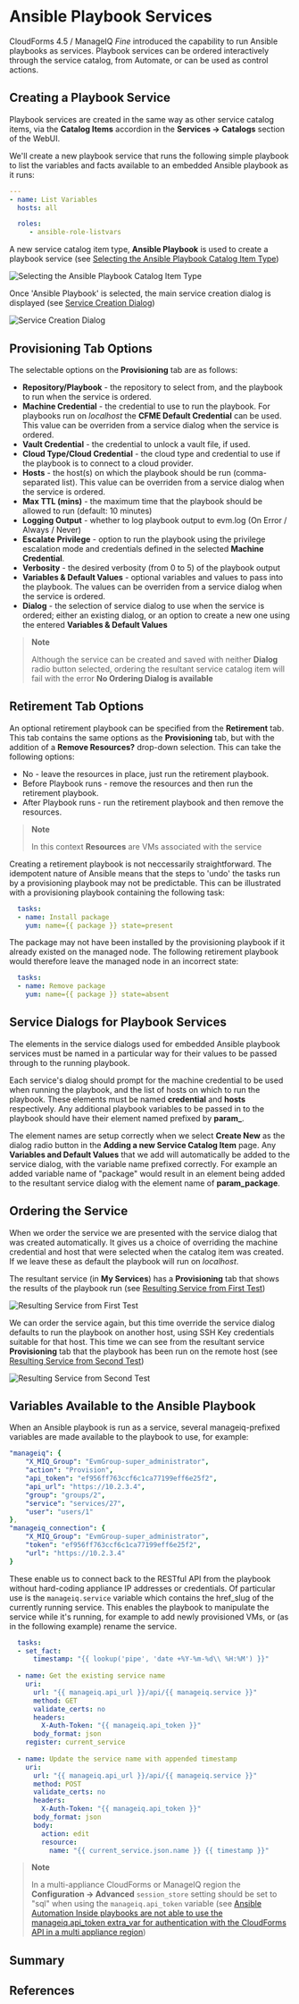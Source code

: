 # Ansible Playbook Services

CloudForms 4.5 / ManageIQ *Fine* introduced the capability to run Ansible playbooks as services. Playbook services can be ordered interactively through the service catalog, from Automate, or can be used as control actions.

## Creating a Playbook Service

Playbook services are created in the same way as other service catalog items, via the **Catalog Items** accordion in the **Services -> Catalogs** section of the WebUI.

We'll create a new playbook service that runs the following simple playbook to list the variables and facts available to an embedded Ansible playbook as it runs:

``` yaml
---
- name: List Variables
  hosts: all

  roles:
     - ansible-role-listvars
```

A new service catalog item type, **Ansible Playbook** is used to create a playbook service (see [Selecting the Ansible Playbook Catalog Item Type](#i1))

![Selecting the Ansible Playbook Catalog Item Type](images/screenshot1.png)

Once 'Ansible Playbook' is selected, the main service creation dialog is displayed (see [Service Creation Dialog](#i2))

![Service Creation Dialog](images/screenshot2.png)

## Provisioning Tab Options

The selectable options on the **Provisioning** tab are as follows:

* **Repository/Playbook** - the repository to select from, and the playbook to run when the service is ordered.
* **Machine Credential** - the credential to use to run the playbook. For playbooks run on _localhost_ the **CFME Default Credential** can be used. This value can be overriden from a service dialog when the service is ordered.
* **Vault Credential** - the credential to unlock a vault file, if used.
* **Cloud Type/Cloud Credential** - the cloud type and credential to use if the playbook is to connect to a cloud provider.
* **Hosts** - the host(s) on which the playbook should be run (comma-separated list). This value can be overriden from a service dialog when the service is ordered.
* **Max TTL (mins)** - the maximum time that the playbook should be allowed to run (default: 10 minutes) 
* **Logging Output** - whether to log playbook output to evm.log (On Error / Always / Never)
* **Escalate Privilege** - option to run the playbook using the privilege escalation mode and credentials defined in the selected **Machine Credential**.
* **Verbosity** - the desired verbosity (from 0 to 5) of the playbook output
* **Variables & Default Values** - optional variables and values to pass into the playbook. The values can be overriden from a service dialog when the service is ordered.
* **Dialog** - the selection of service dialog to use when the service is ordered; either an existing dialog, or an option to create a new one using the entered **Variables & Default Values**

> **Note**
> 
> Although the service can be created and saved with neither **Dialog** radio button selected, ordering the resultant service catalog item will fail with the error **No Ordering Dialog is available**
> 

## Retirement Tab Options

An optional retirement playbook can be specified from the **Retirement** tab. This tab contains the same options as the **Provisioning** tab, but with the addition of a **Remove Resources?** drop-down selection. This can take the following options:

* No - leave the resources in place, just run the retirement playbook.
* Before Playbook runs - remove the resources and then run the retirement playbook.
* After Playbook runs - run the retirement playbook and then remove the resources.

> **Note**
> 
> In this context **Resources** are VMs associated with the service

Creating a retirement playbook is not neccessarily straightforward. The idempotent nature of Ansible means that the steps to 'undo' the tasks run by a provisioning playbook may not be predictable. This can be illustrated with a provisioning playbook containing the following task:

``` yaml
  tasks:
  - name: Install package
    yum: name={{ package }} state=present
```

The package may not have been installed by the provisioning playbook if it already existed on the managed node. The following retirement playbook would therefore leave the managed node in an incorrect state:

``` yaml
  tasks:
  - name: Remove package
    yum: name={{ package }} state=absent
```
## Service Dialogs for Playbook Services

The elements in the service dialogs used for embedded Ansible playbook services must be named in a particular way for their values to be passed through to the running playbook.

Each service's dialog should prompt for the machine credential to be used when running the playbook, and the list of hosts on which to run the playbook. These elements must be named **credential** and **hosts** respectively. Any additional playbook variables to be passed in to the playbook should have their element named prefixed by **param_**.

The element names are setup correctly when we select **Create New** as the dialog radio button in the **Adding a new Service Catalog Item** page. Any **Variables and Default Values** that we add will automatically be added to the service dialog, with the variable name prefixed correctly. For example an added variable name of "package" would result in an element being added to the resultant service dialog with the element name of **param_package**.

## Ordering the Service

When we order the service we are presented with the service dialog that was created automatically. It gives us a choice of overriding the machine credential and host that were selected when the catalog item was created. If we leave these as default the playbook will run on _localhost_.

The resultant service (in **My Services**) has a **Provisioning** tab that shows the results of the playbook run (see [Resulting Service from First Test](#i3))

![Resulting Service from First Test](images/oss5.png)

We can order the service again, but this time override the service dialog defaults to run the playbook on another host, using SSH Key credentials suitable for that host. This time we can see from the resultant service **Provisioning** tab that the playbook has been run on the remote host (see [Resulting Service from Second Test](#i3))

![Resulting Service from Second Test](images/oss6.png)

## Variables Available to the Ansible Playbook

When an Ansible playbook is run as a service, several manageiq-prefixed variables are made available to the playbook to use, for example:

``` yaml
"manageiq": {
    "X_MIQ_Group": "EvmGroup-super_administrator",
    "action": "Provision",
    "api_token": "ef956ff763ccf6c1ca77199eff6e25f2",
    "api_url": "https://10.2.3.4",
    "group": "groups/2",
    "service": "services/27",
    "user": "users/1"
},
"manageiq_connection": {
    "X_MIQ_Group": "EvmGroup-super_administrator",
    "token": "ef956ff763ccf6c1ca77199eff6e25f2",
    "url": "https://10.2.3.4"
}
```

These enable us to connect back to the RESTful API from the playbook without hard-coding appliance IP addresses or credentials. Of particular use is the `manageiq.service` variable which contains the href_slug of the currently running service. This enables the playbook to manipulate the service while it's running, for example to add newly provisioned VMs, or (as in the following example) rename the service.

``` yaml
  tasks:
  - set_fact:
      timestamp: "{{ lookup('pipe', 'date +%Y-%m-%d\\ %H:%M') }}"
      
  - name: Get the existing service name
    uri:
      url: "{{ manageiq.api_url }}/api/{{ manageiq.service }}"
      method: GET
      validate_certs: no
      headers:
        X-Auth-Token: "{{ manageiq.api_token }}"
      body_format: json
    register: current_service
 
  - name: Update the service name with appended timestamp
    uri:
      url: "{{ manageiq.api_url }}/api/{{ manageiq.service }}"
      method: POST
      validate_certs: no
      headers:
        X-Auth-Token: "{{ manageiq.api_token }}"
      body_format: json
      body:
        action: edit
        resource:
          name: "{{ current_service.json.name }} {{ timestamp }}"
```

> **Note**
> 
> In a multi-appliance CloudForms or ManageIQ region the **Configuration -> Advanced** `session_store` setting should be set to "sql" when using the `manageiq.api_token` variable (see [Ansible Automation Inside playbooks are not able to use the manageiq.api\_token extra\_var for authentication with the CloudForms API in a multi appliance region](https://access.redhat.com/solutions/3317761))
 
## Summary


## References




